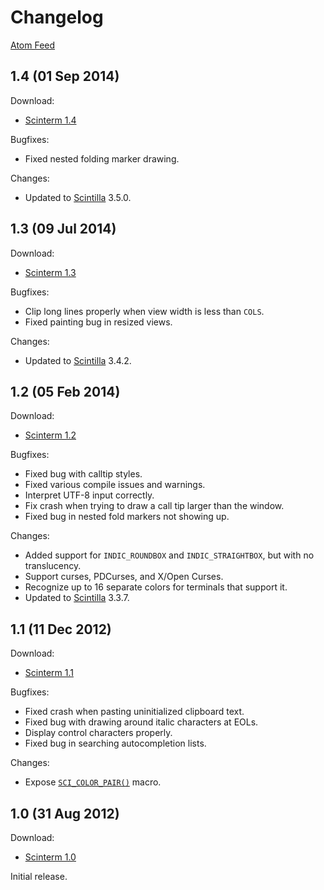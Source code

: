 # Changelog

[Atom Feed][]

[Atom Feed]: feed

## 1.4 (01 Sep 2014)

Download:

* [Scinterm 1.4][]

Bugfixes:

* Fixed nested folding marker drawing.

Changes:

* Updated to [Scintilla][] 3.5.0.

[Scinterm 1.4]: download/scinterm_1.4.zip
[Scintilla]: http://scintilla.org

## 1.3 (09 Jul 2014)

Download:

* [Scinterm 1.3][]

Bugfixes:

* Clip long lines properly when view width is less than `COLS`.
* Fixed painting bug in resized views.

Changes:

* Updated to [Scintilla][] 3.4.2.

[Scinterm 1.3]: download/scinterm_1.3.zip
[Scintilla]: http://scintilla.org

## 1.2 (05 Feb 2014)

Download:

* [Scinterm 1.2][]

Bugfixes:

* Fixed bug with calltip styles.
* Fixed various compile issues and warnings.
* Interpret UTF-8 input correctly.
* Fix crash when trying to draw a call tip larger than the window.
* Fixed bug in nested fold markers not showing up.

Changes:

* Added support for `INDIC_ROUNDBOX` and `INDIC_STRAIGHTBOX`, but with no
  translucency.
* Support curses, PDCurses, and X/Open Curses.
* Recognize up to 16 separate colors for terminals that support it.
* Updated to [Scintilla][] 3.3.7.

[Scinterm 1.2]: download/scinterm_1.2.zip
[Scintilla]: http://scintilla.org

## 1.1 (11 Dec 2012)

Download:

* [Scinterm 1.1][]

Bugfixes:

* Fixed crash when pasting uninitialized clipboard text.
* Fixed bug with drawing around italic characters at EOLs.
* Display control characters properly.
* Fixed bug in searching autocompletion lists.

Changes:

* Expose [`SCI_COLOR_PAIR()`][] macro.

[Scinterm 1.1]: download/scinterm_1.1.zip
[`SCI_COLOR_PAIR()`]: api.html#SCI_COLOR_PAIR

## 1.0 (31 Aug 2012)

Download:

* [Scinterm 1.0][]

Initial release.

[Scinterm 1.0]: download/scinterm_1.0.zip

